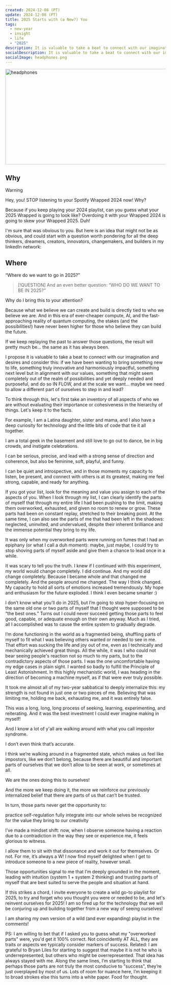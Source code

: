 ```yaml
---
created: 2024-12-08 (PT)
update: 2024-12-08 (PT)
title: 2025 Starts with (a New?) You
tags:
  - new-year
  - insight
  - life
  - "2025"
description: It is valuable to take a beat to connect with our imagination and desires and consider this - if we have been wanting to bring something new to life, something truly innovative and harmoniously impactful, something next level but in alignment with our values, something that might seem completely out of the realm of possibilities and yet deeply needed and purposeful, and do so IN FLOW, and at the scale we want... maybe we need to allow a different part of ourselves to step in and lead?
socialDescription: It is valuable to take a beat to connect with our imagination and desires and consider this - if we have been wanting to bring something new to life, something truly innovative and harmoniously impactful, something next level but in alignment with our values, something that might seem completely out of the realm of possibilities and yet deeply needed and purposeful, and do so IN FLOW, and at the scale we want... maybe we need to allow a different part of ourselves to step in and lead?
socialImage: headphones.png
---
```


<img src="static/headphones.png" alt="headphones"
     style="width: 900px; height: 300px; object-fit: cover;">

## Why

> [!WARNING]
> Hey, you! STOP listening to your Spotify Wrapped 2024 now! Why?

Because if you keep playing your 2024 playlist, can you guess what your 2025 Wrapped is going to look like? Overdoing it with your Wrapped 2024 is going to skew your Wrapped 2025. Duh!

I'm sure that was obvious to you. But here is an idea that might not be as obvious, and could start with a question worth pondering for all the deep thinkers, dreamers, creators, innovators, changemakers, and builders in my linkedIn network:

## Where

“Where do we want to go in 2025?”

> [!QUESTION]
> And an even better question: “WHO DO WE WANT TO BE IN 2025?”

Why do I bring this to your attention?

Because what we believe we can create and build is directly tied to who we believe we are. And in this era of ever-cheaper compute, AI, and the fast-approaching reality of quantum computing, the stakes (and the possibilities!) have never been higher for those who believe they can build the future.

If we keep replaying the past to answer those questions, the result will pretty much be... the same as it has always been.

I propose it is valuable to take a beat to connect with our imagination and desires and consider this: if we have been wanting to bring something new to life, something truly innovative and harmoniously impactful, something next level but in alignment with our values, something that might seem completely out of the realm of possibilities and yet deeply needed and purposeful, and do so IN FLOW, and at the scale we want... maybe we need to allow a different part of ourselves to step in and lead?

To think through this, let's first take an inventory of all aspects of who we are without evaluating their importance or cohesiveness in the hierarchy of things. Let's keep it to the facts.

For example, I am a Latina daughter, sister and mama, and I also have a deep curiosity for technology and the little bits of code that tie it all together.

I am a total geek in the basement and still love to go out to dance, be in big crowds, and instigate celebrations.

I can be serious, precise, and lead with a strong sense of direction and coherence, but also be feminine, soft, playful, and funny.

I can be quiet and introspective, and in those moments my capacity to listen, be present, and connect with others is at its greatest, making me feel strong, capable, and ready for anything.

If you got your list, look for the meaning and value you assign to each of the aspects of you. When I look through my list, I can clearly identify the parts of myself that through my entire life I had been pushing to the limit, making them overworked, exhausted, and given no room to renew or grow. These parts had been on constant replay, stretched to their breaking point. At the same time, I can also see the parts of me that had been left in the shadows: neglected, uninvited, and undervalued, despite their inherent brilliance and the immense potential they bring to my life.

It was only when my overworked parts were running on fumes that I had an epiphany (or what I call a duh moment): maybe, just maybe, I could try to stop shoving parts of myself aside and give them a chance to lead once in a while.

It was scary to tell you the truth. I knew if I continued with this experiment, my world would change completely. I did continue. And my world did change completely. Because I became whole and that changed me completely. And the people around me changed. The way I think changed. My capacity to hold all sorts of emotions increased tremendously. My hope and enthusiasm for the future exploded. I think I even became smarter :)

I don’t know what you’ll do in 2025, but I’m going to stop hyper-focusing on the same old one or two parts of myself that I thought were supposed to be “the best ones.” Turns out I could never succeed getting those parts to feel good, capable, or adequate enough on their own anyway. Much as I tried, all I accomplished was to cause the entire system to gradually degrade.

I’m done functioning in the world as a fragmented being, shuffling parts of myself to fit what I was believing others wanted or needed to see in me. That effort was sucking the life and joy out of me, even as I technically and mechanically achieved great things. All the while, it was I who could not bear seeing people's reaction not so much to my parts, but to the contradictory aspects of those parts. I was the one uncomfortable having my edge cases in plain sight. I wanted so badly to fulfill the Principle of Least Astonishment. In this highly mechanistic world, I was heading in the direction of becoming a machine myself, as if that were ever truly possible.

It took me almost all of my two-year sabbatical to deeply internalize this: my strength is not found in just one or two pieces of me. Believing that was limiting me, holding me back, exhausting me, and it was entirely false.

This was a long, long, long process of seeking, learning, experimenting, and reiterating. And it was the best investment I could ever imagine making in myself!

And I know a lot of y'all are walking around with what you call impostor syndrome.

I don’t even think that’s accurate.

I think we’re walking around in a fragmented state, which makes us feel like impostors, like we don’t belong, because there are beautiful and important parts of ourselves that we don’t allow to be seen at work, or sometimes at all.

We are the ones doing this to ourselves!

And the more we keep doing it, the more we reinforce our previously internalized belief that there are parts of us that can’t be trusted.

In turn, those parts never get the opportunity to:

practice self-regulation
fully integrate into our whole selves
be recognized for the value they bring to our creativity

I’ve made a mindset shift: now, when I observe someone having a reaction due to a contradiction in the way they see or experience me, it feels glorious to witness.

I allow them to sit with that dissonance and work it out for themselves. Or not. For me, it’s always a W! I now find myself delighted when I get to introduce someone to a new piece of reality, however small.

Those opportunities signal to me that I’m deeply grounded in the moment, leading with intuition (system 1 + system 2 thinking) and trusting parts of myself that are best suited to serve the people and situation at hand.

If this strikes a chord, I invite everyone to create a wild go-to playlist for 2025, to try and forget who you thought you were or needed to be, and let's reinvent ourselves for 2025! I am so fired up for the technology that we will be conjuring up and building together from a new way of seeing ourselves!

I am sharing my own version of a wild (and ever expanding) playlist in the comments!

PS: I am willing to bet that if I asked you to guess what my "overworked parts" were, you'd get it 100% correct. Not coincidently AT ALL, they are traits or aspects we typically consider markers of success. Related: I am grateful to Bryan Liles for starting to suggest that maybe it is not he who is underrepresented, but others who might be overrepresented. That idea has always stayed with me. Along the same lines, I’m starting to think that perhaps those parts are not truly the most conducive to "success", they’re just overplayed by most of us. Lots of room for nuance here, I’m keeping it to broad strokes else this turns into a white paper. Food for thought.
